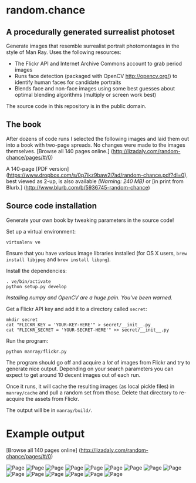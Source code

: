 random.chance
=============

A procedurally generated surrealist photoset
--------------

Generate images that resemble surrealist portrait photomontages in the style of Man Ray. Uses the following resources:

* The Flickr API and Internet Archive Commons account to grab period images
* Runs face detection (packaged with OpenCV http://opencv.org/) to identify human faces for candidate portraits
* Blends face and non-face images using some best guesses about optimal blending algorithms (multiply or screen work best)

The source code in this repository is in the public domain. 

The book
--------

After dozens of code runs I selected the following images and laid them out into a book with two-page spreads. No changes were made to the images themselves. [Browse all 140 pages online.] (http://lizadaly.com/random-chance/pages/#/0)

A 140-page [PDF version] (https://www.dropbox.com/s/0p7ikz9baw2i7ad/random-chance.pdf?dl=0), best viewed as 2-up, is also available  *(Warning: 240 MB)* or [in print from Blurb.] (http://www.blurb.com/b/5936745-random-chance)


Source code installation
------------

Generate your own book by tweaking parameters in the source code!

Set up a virtual environment:

```
virtualenv ve
````

Ensure that you have various image libraries installed (for OS X users, `brew install libjpeg` and `brew install libpng`).

Install the dependencies:

```
. ve/bin/activate
python setup.py develop
```

*Installing numpy and OpenCV are a huge pain. You've been warned.*

Get a Flickr API key and add it to a directory called `secret`:

```
mkdir secret
cat "FLICKR_KEY = 'YOUR-KEY-HERE'" > secret/__init__.py
cat "FLICKR_SECRET = 'YOUR-SECRET-HERE'" >> secret/__init__.py
```

Run the program:

```
python manray/flickr.py
```

The program should go off and acquire a _lot_ of images from Flickr and try to generate nice output. Depending on your search parameters you can expect to get around 10 decent images out of each run.

Once it runs, it will cache the resulting images (as local pickle files) in `manray/cache` and pull a random set from those. Delete that directory to re-acquire the assets from Flickr.

The output will be in `manray/build/`.

Example output
==============

[Browse all 140 pages online] (http://lizadaly.com/random-chance/pages/#/0)

![Page](examples/page11.jpg)
![Page](examples/page14.jpg)
![Page](examples/page15.jpg)
![Page](examples/page16.jpg)
![Page](examples/page17.jpg)
![Page](examples/page1.jpg)
![Page](examples/page2.jpg)
![Page](examples/page3.jpg)
![Page](examples/page5.jpg)
![Page](examples/page7.jpg)
![Page](examples/page8.jpg)
![Page](examples/page9.jpg)
![Page](examples/page10.jpg)
![Page](examples/page12.jpg)
![Page](examples/page13.jpg)



